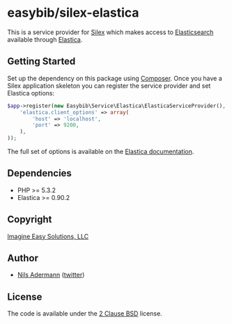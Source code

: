 # easybib/silex-elastica

This is a service provider for [Silex](http://silex-project.org) which makes
access to [Elasticsearch](http://www.elasticsearch.org) available through
[Elastica](http://elastica.io).

## Getting Started

Set up the dependency on this package using [Composer](http://packagist.org/about-composer).
Once you have a Silex application skeleton you can register the service provider
and set Elastica options:

```php
$app->register(new Easybib\Service\Elastica\ElasticaServiceProvider(), array(
    'elastica.client_options' => array(
        'host' => 'localhost',
        'port' => 9200,
    ),
));
```

The full set of options is available on the [Elastica documentation](http://elastica.io).

## Dependencies ##

- PHP >= 5.3.2
- Elastica >= 0.90.2

## Copyright ##
[Imagine Easy Solutions, LLC](http://www.imagineeasy.com)

## Author ##

- [Nils Adermann](http://www.naderman.de) ([twitter](http://twitter.com/naderman))

## License ##

The code is available under the [2 Clause BSD](LICENSE) license.
